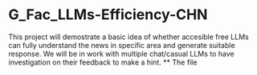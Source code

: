 # G_Fac_LLMs-Efficiency-CHN
This project will demostrate a basic idea of whether accesible free LLMs can fully understand the news in specific area and generate suitable response. We will be in work with multiple chat/casual LLMs to have investigation on their feedback to make a hint.
** The file 
